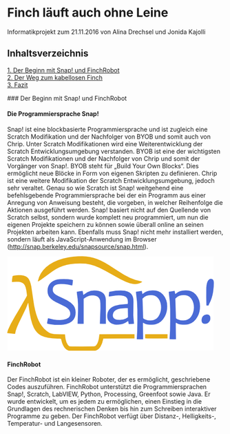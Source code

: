 # Finch läuft auch ohne Leine

Informatikprojekt zum 21.11.2016 von Alina Drechsel und Jonida Kajolli



## Inhaltsverzeichnis

[1. Der Beginn mit Snap! und FinchRobot](#1)  
[2. Der Weg zum kabellosen Finch](#2)  
[3. Fazit](#3)


###<a name="1"></a> Der Beginn mit Snap! und FinchRobot

#### Die Programmiersprache Snap!

Snap! ist eine blockbasierte Programmiersprache und ist zugleich eine Scratch Modifikation und der Nachfolger von BYOB und somit auch von Chrip. Unter Scratch Modifikationen wird eine Weiterentwicklung der Scratch Entwicklungsumgebung verstanden. BYOB ist eine der wichtigsten Scratch Modifikationen und der Nachfolger von Chrip und somit der Vorgänger von Snap!. BYOB steht für „Build Your Own Blocks“. Dies ermöglicht neue Blöcke in Form von eigenen Skripten zu definieren. Chrip ist eine weitere Modifikation der Scratch Entwicklungsumgebung, jedoch sehr veraltet. 
Genau so wie Scratch ist Snap! weitgehend eine befehlsgebende Programmiersprache bei der ein Programm aus einer Anregung von Anweisung besteht, die vorgeben, in welcher Reihenfolge die Aktionen ausgeführt werden.
Snap! basiert nicht auf den Quellende von Scratch selbst, sondern wurde komplett neu programmiert,  um nun die eigenen Projekte speichern zu können sowie überall online an seinen Projekten arbeiten kann. Ebenfalls muss Snap! nicht mehr installiert werden, sondern läuft als JavaScript-Anwendung im Browser (http://snap.berkeley.edu/snapsource/snap.html). 

![bsp snapplogo](snapplogo.png)

#### FinchRobot

Der FinchRobot ist ein kleiner Roboter, der es ermöglicht, geschriebene Codes auszuführen.  FinchRobot unterstützt die Programmiersprachen Snap!, Scratch, LabVIEW, Python, Processing, Greenfoot sowie Java. Er wurde entwickelt, um es jedem zu ermöglichen, einen Einstieg in die Grundlagen des rechnerischen Denken bis hin zum Schreiben interaktiver Programme zu geben. Der FinchRobot verfügt über Distanz-, Helligkeits-, Temperatur- und Langesensoren.
